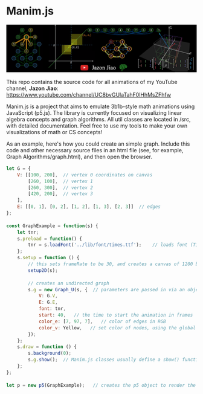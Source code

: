 # Manim.js
![Screenshot](/lib/thumbnails/GitHubThumbnail.png)

This repo contains the source code for all animations of my YouTube channel, **Jazon Jiao**: https://www.youtube.com/channel/UC8bvGUlaTahF0lHhMsZFhfw 

Manim.js is a project that aims to emulate 3b1b-style math animations using JavaScript (p5.js). The library is currently focused on visualizing linear algebra concepts and graph algorithms. All util classes are located in /src, with detailed documentation. Feel free to use my tools to make your own visualizations of math or CS concepts!

As an example, here's how you could create an simple graph. Include this code and other necessary source files in an html file (see, for example, Graph Algorithms/graph.html), and then open the browser.

```JavaScript
let G = {
    V: [[100, 200],  // vertex 0 coordinates on canvas
        [260, 100],  // vertex 1
        [260, 300],  // vertex 2
        [420, 200],  // vertex 3
    ],
    E: [[0, 1], [0, 2], [1, 2], [1, 3], [2, 3]]  // edges
};

const GraphExample = function(s) {
    let tnr;
    s.preload = function() {
        tnr = s.loadFont('../lib/font/times.ttf');    // loads font (Times new roman)
    };
    s.setup = function () {
        // this sets frameRate to be 30, and creates a canvas of 1200 by 675 (you can adjust these in globals.js)
        setup2D(s); 
        
        // creates an undirected graph
        s.g = new Graph_U(s, {  // parameters are passed in via an object
            V: G.V, 
            E: G.E, 
            font: tnr,
            start: 40,   // the time to start the animation in frames
            color_e: [7, 97, 7],   // color of edges in RGB
            color_v: Yellow,   // set color of nodes, using the global Yellow variable
        });
    };
    s.draw = function () {
        s.background(0);
        s.g.show();  // Manim.js classes usually define a show() function to be called in draw()
    };
};

let p = new p5(GraphExample);   // creates the p5 object to render the animation
```
